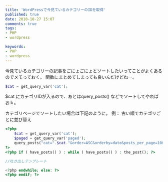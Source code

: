 ```yaml
---
title: 'WordPressで今見ているカテゴリーのIDを取得'
published: true
date: 2010-10-27 15:07
comments: true
tags:
- PHP
- wordpress

keywords:
- PHP
- wordpress
---
```

今見ているカテゴリーの記事をごにょごにょとソートしたいってことがよくあるのでメモっておく。
関数にまとめてしまっても良いんだけどねー。

```php
$cat = get_query_var('cat');
```

$cat にカテゴリIDが入るので、あとはquery_posts() などでソートしてやればおｋ。

カテゴリページでソートしたい場合は下記のように。
例： 古い順でカテゴリごとに並び替え
```php
<?php
	$cat = get_query_var('cat');
	$paged = get_query_var('paged');
	query_posts("cat=".$cat."&order=ASC&orderby=date&posts_per_page=10&paged=".$paged);
?>
<?php if ( have_posts() ) : while ( have_posts() ) : the_post(); ?>

//吐き出しテンプレート

<?php endwhile; else: ?>
<?php endif; ?>
```